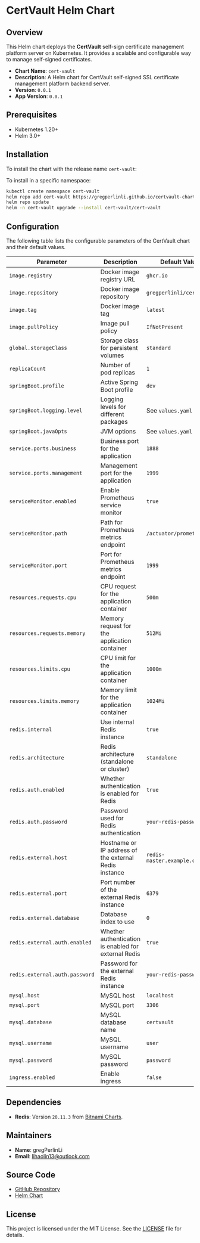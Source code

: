 # CertVault Helm Chart

## Overview

This Helm chart deploys the **CertVault** self-sign certificate management platform server on Kubernetes. It provides a scalable and configurable way to manage self-signed certificates.

- **Chart Name**: `cert-vault`
- **Description**: A Helm chart for CertVault self-signed SSL certificate management platform backend server.
- **Version**: `0.0.1`
- **App Version**: `0.0.1`

## Prerequisites

- Kubernetes 1.20+
- Helm 3.0+

## Installation

To install the chart with the release name `cert-vault`:

To install in a specific namespace:

```bash
kubectl create namespace cert-vault
helm repo add cert-vault https://gregperlinli.github.io/certvault-charts/
helm repo update
helm -n cert-vault upgrade --install cert-vault/cert-vault
```


## Configuration

The following table lists the configurable parameters of the CertVault chart and their default values.

| Parameter                                | Description                                           | Default Value                                |
|------------------------------------------|-------------------------------------------------------|----------------------------------------------|
| `image.registry`                         | Docker image registry URL                             | `ghcr.io`                                    |
| `image.repository`                       | Docker image repository                               | `gregperlinli/certvault`                     |
| `image.tag`                              | Docker image tag                                      | `latest`                                     |
| `image.pullPolicy`                       | Image pull policy                                     | `IfNotPresent`                               |
| `global.storageClass`                    | Storage class for persistent volumes                  | `standard`                                   |
| `replicaCount`                           | Number of pod replicas                                | `1`                                          |
| `springBoot.profile`                     | Active Spring Boot profile                            | `dev`                                        |
| `springBoot.logging.level`               | Logging levels for different packages                 | See `values.yaml`                            |
| `springBoot.javaOpts`                    | JVM options                                           | See `values.yaml`                            |
| `service.ports.business`                 | Business port for the application                     | `1888`                                       |
| `service.ports.management`               | Management port for the application                   | `1999`                                       |
| `serviceMonitor.enabled`                 | Enable Prometheus service monitor                     | `true`                                       |
| `serviceMonitor.path`                    | Path for Prometheus metrics endpoint                  | `/actuator/prometheus`                       |
| `serviceMonitor.port`                    | Port for Prometheus metrics endpoint                  | `1999`                                       |
| `resources.requests.cpu`                 | CPU request for the application container             | `500m`                                       |
| `resources.requests.memory`              | Memory request for the application container          | `512Mi`                                      |
| `resources.limits.cpu`                   | CPU limit for the application container               | `1000m`                                      |
| `resources.limits.memory`                | Memory limit for the application container            | `1024Mi`                                     |
| `redis.internal`                         | Use internal Redis instance                           | `true`                                       |
| `redis.architecture`                     | Redis architecture (standalone or cluster)            | `standalone`                                 |
| `redis.auth.enabled`                     | Whether authentication is enabled for Redis           | `true`                                       |
| `redis.auth.password`                    | Password used for Redis authentication                | `your-redis-password`                        |
| `redis.external.host`                    | Hostname or IP address of the external Redis instance | `redis-master.example.com`                   |
| `redis.external.port`                    | Port number of the external Redis instance            | `6379`                                       |
| `redis.external.database`                | Database index to use                                 | `0`                                          |
| `redis.external.auth.enabled`            | Whether authentication is enabled for external Redis  | `true`                                       |
| `redis.external.auth.password`           | Password for the external Redis instance              | `your-redis-password`                        |
| `mysql.host`                             | MySQL host                                            | `localhost`                                  |
| `mysql.port`                             | MySQL port                                            | `3306`                                       |
| `mysql.database`                         | MySQL database name                                   | `certvault`                                  |
| `mysql.username`                         | MySQL username                                        | `user`                                       |
| `mysql.password`                         | MySQL password                                        | `password`                                   |
| `ingress.enabled`                        | Enable ingress                                        | `false`                                      |

## Dependencies

- **Redis**: Version `20.11.3` from [Bitnami Charts](https://charts.bitnami.com/bitnami).

## Maintainers

- **Name**: gregPerlinLi
- **Email**: lihaolin13@outlook.com

## Source Code

- [GitHub Repository](https://github.com/gregperlinli/cert-vault)
- [Helm Chart](https://github.com/gregperlinli/certvault-charts)

## License

This project is licensed under the MIT License. See the [LICENSE](https://github.com/gregperlinli/cert-vault/blob/main/LICENSE) file for details.
